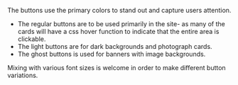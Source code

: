 The buttons use the primary colors to stand out and capture users attention.

- The regular buttons are to be used primarily in the site- as many of the cards will have a css hover function to indicate that the entire area is clickable.
- The light buttons are for dark backgrounds and photograph cards.
- The ghost buttons is used for banners with image backgrounds.

Mixing with various font sizes is welcome in order to make different button variations.
